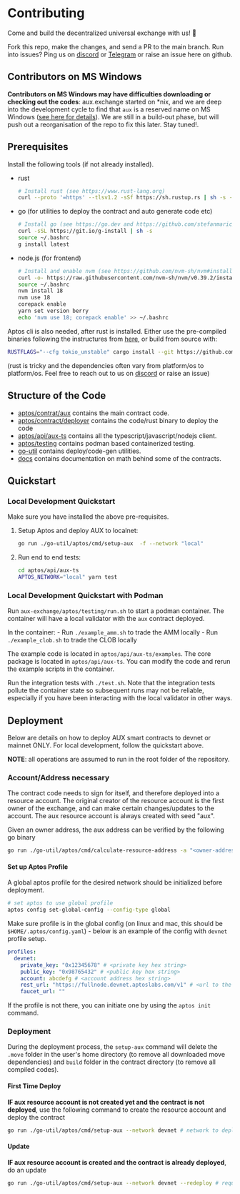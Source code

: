 # Contributing

Come and build the decentralized universal exchange with us! :rocket:

Fork this repo, make the changes, and send a PR to the main branch. Run into issues? Ping us on [discord](https://discord.gg/mxRa3fH72z) or [Telegram](https://t.me/AuxDAO) or raise an issue here on github.

## Contributors on MS Windows

**Contributors on MS Windows may have difficulties downloading or checking out the codes**: aux.exchange started on \*nix, and we are deep into the development cycle to find that `aux` is a reserved name on MS Windows ([see here for details](https://learn.microsoft.com/en-us/windows/win32/fileio/naming-a-file)). We are still in a build-out phase, but will push out a reorganisation of the repo to fix this later. Stay tuned!.

## Prerequisites

Install the following tools (if not already installed).

- rust
  ```sh
  # Install rust (see https://www.rust-lang.org)
  curl --proto '=https' --tlsv1.2 -sSf https://sh.rustup.rs | sh -s -- -y
  ```
- go (for utilities to deploy the contract and auto generate code etc)
  ```sh
  # Install go (see https://go.dev and https://github.com/stefanmaric/g)
  curl -sSL https://git.io/g-install | sh -s
  source ~/.bashrc
  g install latest
  ```
- node.js (for frontend)
  ```sh
  # Install and enable nvm (see https://github.com/nvm-sh/nvm#install--update-script)
  curl -o- https://raw.githubusercontent.com/nvm-sh/nvm/v0.39.2/install.sh | bash
  source ~/.bashrc
  nvm install 18
  nvm use 18
  corepack enable
  yarn set version berry
  echo 'nvm use 18; corepack enable' >> ~/.bashrc
  ```

Aptos cli is also needed, after rust is installed. Either use the pre-compiled binaries following the instructures from [here](https://aptos.dev/cli-tools/aptos-cli-tool/install-aptos-cli), 
or build from source with:
```sh
RUSTFLAGS="--cfg tokio_unstable" cargo install --git https://github.com/aptos-labs/aptos-core.git --rev <LATEST_RELEASE_TAG> aptos
```

(rust is tricky and the dependencies often vary from platform/os to platform/os. Feel free to reach out to us on [discord](https://discord.gg/mxRa3fH72z) or raise an issue)

## Structure of the Code

- [aptos/contrat/aux](./aptos/contract/aux) contains the main contract code.
- [aptos/contract/deployer](./aptos/contract/deployer) contains the code/rust binary to deploy the code
- [aptos/api/aux-ts](./aptos/api/aux-ts) contains all the typescript/javascript/nodejs client.
- [aptos/testing](./aptos/testing) contains podman based containerized testing.
- [go-util](./go-util) contains deploy/code-gen utilities.
- [docs](./docs/) contains documentation on math behind some of the contracts.

## Quickstart

### Local Development Quickstart

Make sure you have installed the above pre-requisites.

1. Setup Aptos and deploy AUX to localnet:

   ```sh
   go run ./go-util/aptos/cmd/setup-aux  -f --network "local"
   ```

2. Run end to end tests:

   ```sh
   cd aptos/api/aux-ts
   APTOS_NETWORK="local" yarn test
   ```

### Local Development Quickstart with Podman

Run `aux-exchange/aptos/testing/run.sh` to start a podman container. The
container will have a local validator with the `aux` contract deployed.

In the container: - Run `./example_amm.sh` to trade the AMM locally - Run `./example_clob.sh` to trade the CLOB locally

The example code is located in `aptos/api/aux-ts/examples`.
The core package is located in `aptos/api/aux-ts`. You can modify
the code and rerun the example scripts in the container.

Run the integration tests with `./test.sh`. Note that the integration tests
pollute the container state so subsequent runs may not be reliable, especially
if you have been interacting with the local validator in other ways.

## Deployment

Below are details on how to deploy AUX smart contracts to devnet or mainnet
ONLY. For local development, follow the quickstart above.

**NOTE**: all operations are assumed to run in the root folder of the repository.

### Account/Address necessary

The contract code needs to sign for itself, and therefore deployed into a resource account. The original creator of the resource account is the first owner of the exchange, and can make certain changes/updates to the account. The aux resource account is always created with seed "aux".

Given an owner address, the aux address can be verified by the following go binary

```sh
go run ./go-util/aptos/cmd/calculate-resource-address -a "<owner-address>" -s aux
```

#### Set up Aptos Profile

A global aptos profile for the desired network should be initialized before deployment.

```sh
# set aptos to use global profile
aptos config set-global-config --config-type global
```

Make sure profile is in the global config (on linux and mac, this should be `$HOME/.aptos/config.yaml`) - below is an example of the config with `devnet` profile setup.

```yaml
profiles:
  devnet:
    private_key: "0x12345678" # <private key hex string>
    public_key: "0x98765432" # <public key hex string>
    account: abcdefg # <account address hex string>
    rest_url: "https://fullnode.devnet.aptoslabs.com/v1" # <url to the rest endpoint>
    faucet_url: ""
```

If the profile is not there, you can initiate one by using the `aptos init` command.

### Deployment

During the deployment process, the `setup-aux` command will delete the `.move` folder in the user's home directory (to remove all downloaded move dependencies) and `build` folder in the contract directory (to remove all compiled codes).

#### First Time Deploy

**IF aux resource account is not created yet and the contract is not deployed**, use the following command to create the resource account and deploy the contract

```sh
go run ./go-util/aptos/cmd/setup-aux --network devnet # network to deploy
```

#### Update

**IF aux resource account is created and the contract is already deployed**, do an update

```sh
go run ./go-util/aptos/cmd/setup-aux --network devnet --redeploy # require redeploy
```
